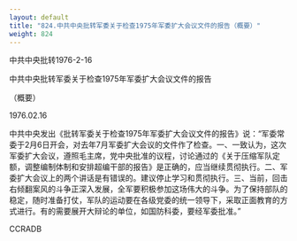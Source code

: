 ```yaml
---
layout: default
title: "824.中共中央批转军委关于检查1975年军委扩大会议文件的报告（概要）"
weight: 824
---
```


中共中央批转1976-2-16

中共中央批转军委关于检查1975年军委扩大会议文件的报告

（概要）

1976.02.16

中共中央发出《批转军委关于检查1975年军委扩大会议文件的报告》说：“军委常委于2月6日开会，对去年7月军委扩大会议的文件作了检查。一、一致认为，这次军委扩大会议，遵照毛主席，党中央批准的议程，讨论通过的《关于压缩军队定额，调整编制体制和安排超编干部的报告》是正确的，应当继续贯彻执行。二、军委扩大会议上的两个讲话是有错误的。建议停止学习和贯彻执行。三、当前，回击右倾翻案风的斗争正深入发展，全军要积极参加这场伟大的斗争。为了保持部队的稳定，随时准备打仗，军队的运动要在各级党委的统一领导下，采取正面教育的方式进行。有的需要展开大辩论的单位，如国防科委，要经军委批准。”

CCRADB

